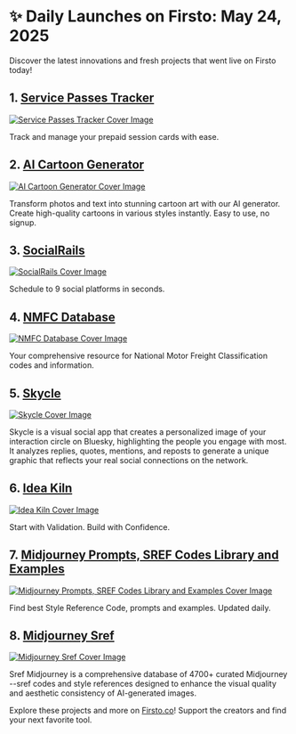 # ✨ Daily Launches on Firsto: May 24, 2025

Discover the latest innovations and fresh projects that went live on Firsto today!

## 1. [Service Passes Tracker](https://firsto.co/projects/service-passes-tracker)

[![Service Passes Tracker Cover Image](https://607255gt6f.ufs.sh/f/ViZtN9dvJxPtV8HsFRdvJxPtmHw8f3QhALdCIrFu0pG7TNyb)](https://firsto.co/projects/service-passes-tracker)

 Track and manage your prepaid session cards with ease.



## 2. [AI Cartoon Generator](https://firsto.co/projects/ai-cartoon-generator)

[![AI Cartoon Generator Cover Image](https://607255gt6f.ufs.sh/f/ViZtN9dvJxPtxnWncGqc3BQGUCEp5I0LSD7dwO6KJqHWnP1A)](https://firsto.co/projects/ai-cartoon-generator)

 Transform photos and text into stunning cartoon art with our AI generator. Create high-quality cartoons in various styles instantly. Easy to use, no signup.



## 3. [SocialRails](https://firsto.co/projects/socialrails)

[![SocialRails Cover Image](https://607255gt6f.ufs.sh/f/ViZtN9dvJxPtYFKb5V0sru74fxBGnI2OWyKXtaLsCUpbA1id)](https://firsto.co/projects/socialrails)

 Schedule to 9 social platforms in seconds.



## 4. [NMFC Database](https://firsto.co/projects/nmfc-database)

[![NMFC Database Cover Image](https://607255gt6f.ufs.sh/f/ViZtN9dvJxPtsj19v1KNHlhmD6Z8sdEqQMcVSCFPk9IvzUKO)](https://firsto.co/projects/nmfc-database)

 Your comprehensive resource for National Motor Freight Classification codes and information.



## 5. [Skycle](https://firsto.co/projects/skycle)

[![Skycle Cover Image](https://607255gt6f.ufs.sh/f/ViZtN9dvJxPtFTrVtLpqVlUuO8kQbWrnT5AdCywPi9mcgB3D)](https://firsto.co/projects/skycle)

 Skycle is a visual social app that creates a personalized image of your interaction circle on Bluesky, highlighting the people you engage with most. It analyzes replies, quotes, mentions, and reposts to generate a unique graphic that reflects your real social connections on the network.



## 6. [Idea Kiln](https://firsto.co/projects/idea-kiln)

[![Idea Kiln Cover Image](https://607255gt6f.ufs.sh/f/ViZtN9dvJxPtMkm0sXV7oTUx8Nhtv7uqk320PACdJbIpyf1X)](https://firsto.co/projects/idea-kiln)

 Start with Validation. Build with Confidence.



## 7. [Midjourney Prompts, SREF Codes Library and Examples](https://firsto.co/projects/midjourney-prompts-sref-codes-library-and-examples)

[![Midjourney Prompts, SREF Codes Library and Examples Cover Image](https://607255gt6f.ufs.sh/f/ViZtN9dvJxPtUunYtHAhd05FXV9RrPJ1GtBA7HcTfy32emwl)](https://firsto.co/projects/midjourney-prompts-sref-codes-library-and-examples)

 Find best Style Reference Code, prompts and examples. Updated daily.



## 8. [Midjourney Sref](https://firsto.co/projects/midjourney-sref)

[![Midjourney Sref Cover Image](https://607255gt6f.ufs.sh/f/ViZtN9dvJxPtBCrWOhkVSo7eOmFR46850JCZbH21YWId3gvK)](https://firsto.co/projects/midjourney-sref)

 Sref Midjourney is a comprehensive database of 4700+ curated Midjourney --sref codes and style references designed to enhance the visual quality and aesthetic consistency of AI-generated images.




Explore these projects and more on [Firsto.co](https://firsto.co)! Support the creators and find your next favorite tool.

